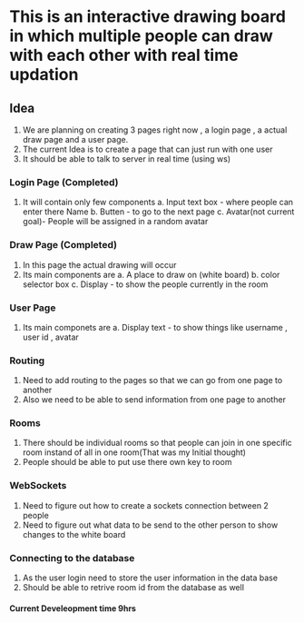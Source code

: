 # This is an interactive drawing board in which multiple people can draw with each other with real time updation 

## Idea 
1. We are planning on creating 3 pages right now , a login page , a actual draw page and a user page.
2. The current Idea is to create a page that can just run with one user 
3. It should be able to talk to server in real time (using ws)


### Login Page (Completed)
1. It will contain only few components 
    a. Input text box - where people can enter there Name 
    b. Butten - to go to the next page 
    c. Avatar(not current goal)- People will be assigned in a random avatar

### Draw Page (Completed)
1. In this page the actual drawing will occur 
2. Its main components are 
    a. A place to draw on (white board)
    b. color selector box 
    c. Display - to show the people currently in the room 

### User Page 
1. Its main componets are
    a. Display text - to show things like username , user id , avatar

### Routing
1. Need to add routing to the pages so that we can go from one page to another
2. Also we need to be able to send information from one page to another 

### Rooms 
1. There should be individual rooms so that people can join in one specific room instand of all in one room(That was my Initial thought)
2. People should be able to put use there own key to room 

### WebSockets
1. Need to figure out how to create a sockets connection between 2 people
2. Need to figure out what data to be send to the other person to show changes to the white board 

### Connecting to the database
1. As the user login need to store the user information in the data base 
2. Should be able to retrive room id from the database as well

#### Current Develeopment time 9hrs